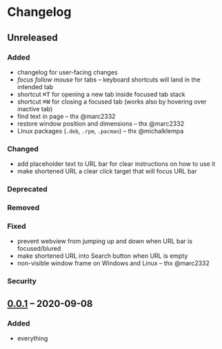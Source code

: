 # Changelog

## Unreleased

### Added

- changelog for user-facing changes
- *focus follow mouse* for tabs – keyboard shortcuts will land in the intended tab
- shortcut <kbd>⌘T</kbd> for opening a new tab inside focused tab stack
- shortcut <kbd>⌘W</kbd> for closing a focused tab (works also by hovering over inactive tab)
- find text in page – thx @marc2332
- restore window position and dimensions – thx @marc2332
- Linux packages (`.deb`, `.rpm`, `.pacman`) – thx @michalklempa

### Changed

- add placeholder text to URL bar for clear instructions on how to use it
- make shortened URL a clear click target that will focus URL bar

### Deprecated

### Removed

### Fixed

- prevent webview from jumping up and down when URL bar is focused/blured
- make shortened URL into Search button when URL is empty
- non-visible window frame on Windows and Linux – thx @marc2332

### Security

## [0.0.1](https://github.com/mlajtos/mosaic/releases/tag/v0.0.1) – 2020-09-08

### Added

- everything
